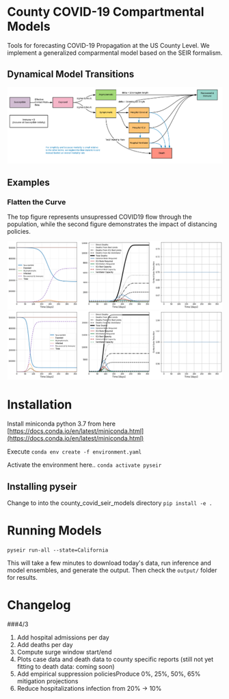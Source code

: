 # County COVID-19 Compartmental Models
Tools for forecasting COVID-19 Propagation at the US County Level. We implement 
a generalized comparmental model based on the SEIR formalism.

## Dynamical Model Transitions
![](docs/images/model_flow.png)

## Examples 
### Flatten the Curve

The top figure represents unsupressed COVID19 flow through the population, while
the second figure demonstrates the impact of distancing policies.

![](docs/images/no_containment.png)
![](docs/images/containment.png)


# Installation

Install miniconda python 3.7 from here [https://docs.conda.io/en/latest/miniconda.html](https://docs.conda.io/en/latest/miniconda.html)

Execute
`conda env create -f environment.yaml`

Activate the environment here..
`conda activate pyseir`

## Installing pyseir
Change to into the county_covid_seir_models directory
`pip install -e .`


# Running Models
`pyseir run-all --state=California`

This will take a few minutes to download today's data, run inference and model
ensembles, and generate the output. Then check the `output/` folder for results.

# Changelog

###4/3
1. Add hospital admissions per day
2. Add deaths per day
3. Compute surge window start/end
4. Plots case data and death data to county specific reports (still not yet fitting to death data: coming soon)
5. Add empirical suppression policiesProduce 0%, 25%, 50%, 65% mitigation projections
6. Reduce hospitalizations infection from 20% -> 10%
